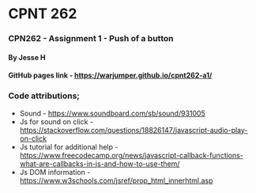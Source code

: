 # CPNT 262
### CPN262 - Assignment 1 - Push of a button

#### By Jesse H
#### GitHub pages link - https://warjumper.github.io/cpnt262-a1/

### Code attributions;
- Sound - https://www.soundboard.com/sb/sound/931005
- Js for sound on click - https://stackoverflow.com/questions/18826147/javascript-audio-play-on-click
- Js tutorial for additional help - https://www.freecodecamp.org/news/javascript-callback-functions-what-are-callbacks-in-js-and-how-to-use-them/
- Js DOM information - https://www.w3schools.com/jsref/prop_html_innerhtml.asp
